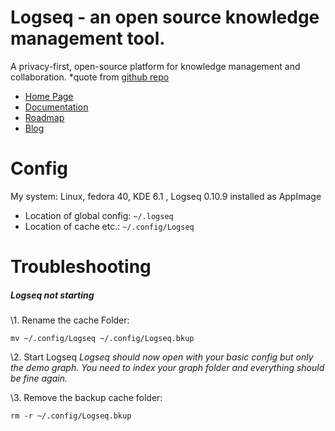 # Logseq - an open source knowledge management tool.
A privacy-first, open-source platform for knowledge management and collaboration. \*quote from [github repo](https://github.com/logseq/logseq/blob/master/README.md)

- [Home Page](https://logseq.com/)
- [Documentation](https://docs.logseq.com/)
- [Roadmap](https://trello.com/b/8txSM12G/roadmap)
- [Blog](https://blog.logseq.com/)

# Config

My system: Linux, fedora 40, KDE 6.1 , Logseq 0.10.9 installed as AppImage

- Location of global config: `~/.logseq`
- Location of cache etc.: `~/.config/Logseq`

# Troubleshooting

##### Logseq not starting

\1. Rename the cache Folder:
```
mv ~/.config/Logseq ~/.config/Logseq.bkup
```

\2. Start Logseq
_Logseq should now open with your basic config but only the demo graph. You need to index your graph folder and everything should be fine again._

\3. Remove the backup cache folder:
```
rm -r ~/.config/Logseq.bkup
```

